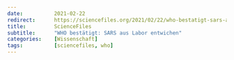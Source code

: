```yaml
---
date:          2021-02-22
redirect:      https://sciencefiles.org/2021/02/22/who-bestatigt-sars-aus-labor-entwichen/
title:         ScienceFiles
subtitle:      "WHO bestätigt: SARS aus Labor entwichen"
categories:    [Wissenschaft]
tags:          [sciencefiles, who]
---
```

